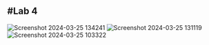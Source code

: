 #Lab 4 
---
![Screenshot 2024-03-25 134241](https://github.com/rjdesantis/design6/assets/123084804/c202a118-e43e-4ece-8119-0215bdd6de27)
![Screenshot 2024-03-25 131119](https://github.com/rjdesantis/design6/assets/123084804/cc4e905a-0ecb-46e6-a447-e0670e6ed547)
![Screenshot 2024-03-25 103322](https://github.com/rjdesantis/design6/assets/123084804/5ad3851b-89ce-4696-b520-27e438fedc6a)

